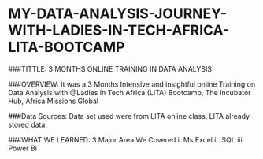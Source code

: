 # MY-DATA-ANALYSIS-JOURNEY-WITH-LADIES-IN-TECH-AFRICA-LITA-BOOTCAMP

###TITTLE: 3 MONTHS ONLINE TRAINING IN DATA ANALYSIS

###OVERVIEW: It was a 3 Months Intensive and insightful online Training on Data Analysis with @Ladies In Tech Africa (LITA) Bootcamp, The Incubator Hub, Africa Missions Global

###Data Sources: Data set used were from LITA online class, LITA already stored data.

###WHAT WE LEARNED: 3 Major Area We Covered
i.  Ms Excel
ii. SQL
iii. Power Bi
